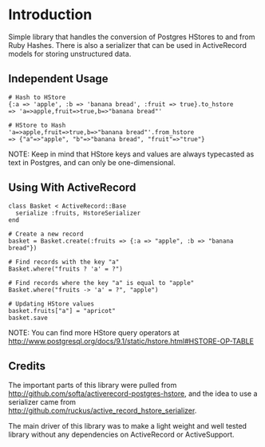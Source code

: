 Introduction
============

Simple library that handles the conversion of Postgres HStores to and from Ruby Hashes.  There is also a serializer that can be used in ActiveRecord models for storing unstructured data.

Independent Usage
-----------------

    # Hash to HStore
    {:a => 'apple', :b => 'banana bread', :fruit => true}.to_hstore
    => 'a=>apple,fruit=>true,b=>"banana bread"'
    
    # HStore to Hash
    'a=>apple,fruit=>true,b=>"banana bread"'.from_hstore
    => {"a"=>"apple", "b"=>"banana bread", "fruit"=>"true"}
    
NOTE: Keep in mind that HStore keys and values are always typecasted as text in Postgres, and can only be one-dimensional.

Using With ActiveRecord
-----------------------

    class Basket < ActiveRecord::Base
      serialize :fruits, HstoreSerializer
    end
    
    # Create a new record
    basket = Basket.create(:fruits => {:a => "apple", :b => "banana bread"})
    
    # Find records with the key "a"
    Basket.where("fruits ? 'a' = ?")
    
    # Find records where the key "a" is equal to "apple"
    Basket.where("fruits -> 'a' = ?", "apple")
    
    # Updating HStore values
    basket.fruits["a"] = "apricot"
    basket.save

NOTE: You can find more HStore query operators at http://www.postgresql.org/docs/9.1/static/hstore.html#HSTORE-OP-TABLE

Credits
-------

The important parts of this library were pulled from http://github.com/softa/activerecord-postgres-hstore, and the idea to use a serializer came from http://github.com/ruckus/active_record_hstore_serializer.

The main driver of this library was to make a light weight and well tested library without any dependencies on ActiveRecord or ActiveSupport.